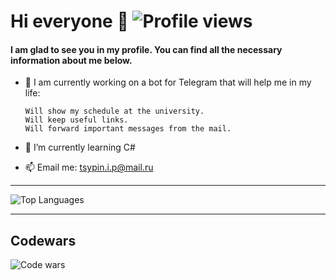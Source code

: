 # Hi everyone 👋 ![Profile views](https://komarev.com/ghpvc/?username=dedicated407)
#### I am glad to see you in my profile. You can find all the necessary information about me below.

- 🔭 I am currently working on a bot for Telegram that will help me in my life:

      Will show my schedule at the university.
      Will keep useful links.
      Will forward important messages from the mail.

- 🌱 I’m currently learning C#
- 📫 Email me: tsypin.i.p@mail.ru

***

![Top Languages](https://github-readme-stats.vercel.app/api/top-langs/?username=dedicated407&count_private=true&langs_count=8&layout=compact&title_color=2F7FEC&icon_color=79ff97&text_color=9f9f9f&bg_color=151515&theme=cobalt)

***

## Codewars

![Code wars](https://www.codewars.com/users/Dedicated407/badges/large)
<!--
**Dedicated407/Dedicated407** is a ✨ _special_ ✨ repository because its `README.md` (this file) appears on your GitHub profile.

Here are some ideas to get you started:

- 🔭 I’m currently working on ...
- 🌱 I’m currently learning ...
- 👯 I’m looking to collaborate on ...
- 🤔 I’m looking for help with ...
- 💬 Ask me about ...
- 📫 How to reach me: ...
- 😄 Pronouns: ...
- ⚡ Fun fact: ...
-->
